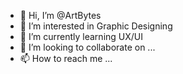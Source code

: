 - 👋 Hi, I’m @ArtBytes
- 👀 I’m interested in Graphic Designing
- 🌱 I’m currently learning UX/UI
- 💞️ I’m looking to collaborate on ...
- 📫 How to reach me ...

<!---
ArtBytes/ArtBytes is a ✨ special ✨ repository because its `README.md` (this file) appears on your GitHub profile.
You can click the Preview link to take a look at your changes.
--->
